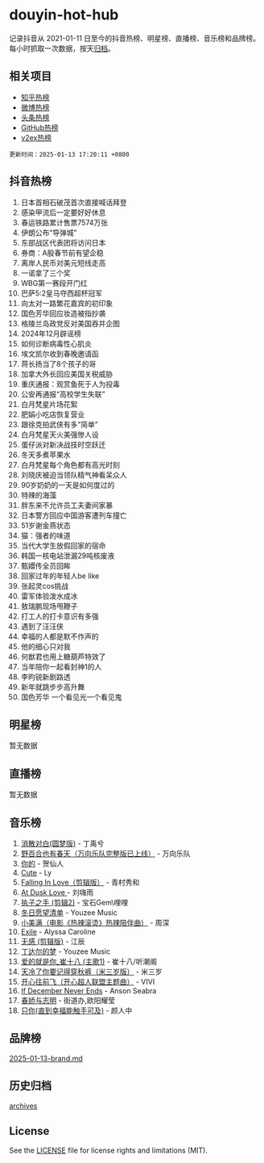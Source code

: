 # douyin-hot-hub

记录抖音从 2021-01-11 日至今的抖音热榜、明星榜、直播榜、音乐榜和品牌榜。每小时抓取一次数据，按天[归档](archives)。

## 相关项目

- [知乎热榜](https://github.com/lonnyzhang423/zhihu-hot-hub)
- [微博热榜](https://github.com/lonnyzhang423/weibo-hot-hub)
- [头条热榜](https://github.com/lonnyzhang423/toutiao-hot-hub)
- [GitHub热榜](https://github.com/lonnyzhang423/github-hot-hub)
- [v2ex热榜](https://github.com/lonnyzhang423/v2ex-hot-hub)


`更新时间：2025-01-13 17:20:11 +0800`

## 抖音热榜

1. 日本首相石破茂首次直接喊话拜登
1. 感染甲流后一定要好好休息
1. 春运铁路累计售票7574万张
1. 伊朗公布“导弹城”
1. 东部战区代表团将访问日本
1. 券商：A股春节前有望企稳
1. 离岸人民币对美元短线走高
1. 一诺拿了三个奖
1. WBG第一赛段开门红
1. 巴萨5:2皇马夺西超杯冠军
1. 向太对一路繁花嘉宾的初印象
1. 国色芳华回应妆造被指抄袭
1. 格陵兰岛政党反对美国吞并企图
1. 2024年12月辟谣榜
1. 如何诊断病毒性心肌炎
1. 埃文凯尔收到春晚邀请函
1. 蒋长扬当了8个孩子的哥
1. 加拿大外长回应美国关税威胁
1. 重庆通报：观赏鱼死于人为投毒
1. 公安再通报“高校学生失联”
1. 白月梵星片场花絮
1. 肥娟小吃店恢复营业
1. 跟徐克拍武侠有多“简单”
1. 白月梵星天火美强惨人设
1. 蛋仔派对新决战技时空跃迁
1. 冬天多煮苹果水
1. 白月梵星每个角色都有高光时刻
1. 刘晓庆被迫当领队精气神看呆众人
1. 90岁奶奶的一天是如何度过的
1. 特辣的海藻
1. 胖东来不允许员工夫妻间家暴
1. 日本警方回应中国游客遭列车撞亡
1. 51岁谢金燕状态
1. 猫：强者的味道
1. 当代大学生放假回家的宿命
1. 韩国一核电站泄漏29吨核废液
1. 甄嬛传全员回眸
1. 回家过年的年轻人be like
1. 张起灵cos挑战
1. 雷军体验泼水成冰
1. 敖瑞鹏现场甩鞭子
1. 打工人的打卡意识有多强
1. 遇到了汪汪侠
1. 幸福的人都是默不作声的
1. 他的细心只对我
1. 何猷君也用上糖葫芦特效了
1. 当年陪你一起看封神1的人
1. 李昀锐新剧路透
1. 新年就跳步步高升舞
1. 国色芳华 一个看见光一个看见鬼

## 明星榜

暂无数据

## 直播榜

暂无数据

## 音乐榜

1. [消散对白(圆梦版)](https://sf5-hl-cdn-tos.douyinstatic.com/obj/tos-cn-ve-2774/og4jB5I5IizzoZVAAAzWgBMAsMDWoArfwBOiFs) - 丁禹兮
1. [野百合也有春天（万向乐队完整版已上线）](https://sf5-hl-cdn-tos.douyinstatic.com/obj/tos-cn-ve-2774/oMnUxhRAMiAGBqDtIPBQ7ACYQZFlJCftcgeDJE) - 万向乐队
1. [你的](https://sf5-hl-cdn-tos.douyinstatic.com/obj/tos-cn-ve-2774/oYuIeKf42jB7sEV6B2upMdpYAgfrQWj0FeRegh) - 贺仙人
1. [Cute](https://sf5-hl-cdn-tos.douyinstatic.com/obj/tos-cn-ve-2774/o4IbIzHWKAAB4wsS5qMBRiiAlEBGTpQRNfFvuo) - Ly
1. [Falling In Love（剪辑版）](https://sf5-hl-cdn-tos.douyinstatic.com/obj/tos-cn-ve-2774/o8ajpA8zzgBPahbBIO8AcKGBLJezFCRd1wfP9f) - 青村秀和
1. [ At Dusk  Love ](https://sf5-hl-cdn-tos.douyinstatic.com/obj/tos-cn-ve-2774/o8CrpCf5CaYgI4ZrtQgMQAFEfuGqNnRSDQAPBc) - 刘嗨雨
1. [执子之手 (剪辑2)](https://sf5-hl-cdn-tos.douyinstatic.com/obj/tos-cn-ve-2774/oUoZLQjCc31XzqsBnBQUNgeKtYPBcgbFDwtfcu) - 宝石Gem\哩哩
1. [冬日愿望清单](https://sf5-hl-cdn-tos.douyinstatic.com/obj/tos-cn-ve-2774/oIIgUOeamCFCVAzxN6MFRLIBlLGpUqQxeeHrLE) - Youzee Music
1. [小美满（电影《热辣滚烫》热辣陪伴曲）](https://sf5-hl-cdn-tos.douyinstatic.com/obj/tos-cn-ve-2774/o0GAn2lSgfZIDUgtevCGDQYnFg4CwnrBaxbTZL) - 周深
1. [Exile](https://sf5-hl-cdn-tos.douyinstatic.com/obj/tos-cn-ve-2774/oYj4gAQTknKE3WW0Je8KGmQ7z1cA4FefwtbufD) - Alyssa Caroline
1. [无感 (剪辑版)](https://sf5-hl-cdn-tos.douyinstatic.com/obj/tos-cn-ve-2774/o0eIsUzJBDlQaQFC5OFlgbMEZC1TFYBftOBn6p) - 江辰
1. [丁达尔的梦](https://sf5-hl-cdn-tos.douyinstatic.com/obj/tos-cn-ve-2774/oMU3WirUZBVQkAC9ccG5P2IQirziZM2RTInUY) - Youzee Music
1. [爱的就是你_崔十八 (主歌1)](https://sf5-hl-cdn-tos.douyinstatic.com/obj/tos-cn-ve-2774/oI5BO5DhFZ6UTcNCnZaOCBLtZ7WIMQGfgnXf5E) - 崔十八/听潮阁
1. [天冷了你要记得穿秋裤（米三岁版）](https://sf5-hl-cdn-tos.douyinstatic.com/obj/tos-cn-ve-2774/oQlIwVIDWiZ6BQilAorS7MA0AgCkQDvcZAdm1) - 米三岁
1. [开心往前飞（开心超人联盟主题曲）](https://sf5-hl-cdn-tos.douyinstatic.com/obj/tos-cn-ve-2774/9d8fb7c82cf1421fb93a9fe925275e0a) - VIVI
1. [If December Never Ends](https://sf5-hl-cdn-tos.douyinstatic.com/obj/tos-cn-ve-2774/oY1IQMoTgCFIBg8RZifyqlBBt1UFgitTYmxeOS) - Anson Seabra
1. [春娇与志明](https://sf3-cdn-tos.douyinstatic.com/obj/tos-cn-ve-2774/e530d8fceb7044b39707d7f9ff54add1) - 街道办,欧阳耀莹
1. [只你(直到幸福能触手可及)](https://sf5-hl-cdn-tos.douyinstatic.com/obj/tos-cn-ve-2774/o0lBkRDzFTeaVSUz3ZZSCBVtZ5DIMQGfgmEAuE) - 颜人中

## 品牌榜

[2025-01-13-brand.md](archives/2025-01-13-brand.md)

## 历史归档

[archives](archives)

## License

See the [LICENSE](LICENSE) file for license rights and limitations (MIT).
